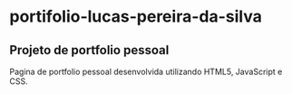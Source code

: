 # portifolio-lucas-pereira-da-silva

## Projeto de portfolio pessoal
Pagina de portfolio pessoal desenvolvida utilizando HTML5, JavaScript e CSS.

